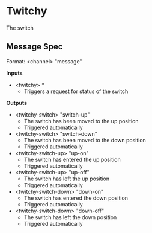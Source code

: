 # Twitchy

The switch

## Message Spec

Format: \<channel> "message"

**Inputs**

* \<twitchy> *
  * Triggers a request for status of the switch

**Outputs**

* \<twitchy-switch> "switch-up"
  * The switch has been moved to the up position
  * Triggered automatically
* \<twitchy-switch> "switch-down"
  * The switch has been moved to the down position
  * Triggered automatically
* \<twitchy-switch-up> "up-on"
  * The switch has entered the up position
  * Triggered automatically
* \<twitchy-switch-up> "up-off"
  * The switch has left the up position
  * Triggered automatically
* \<twitchy-switch-down> "down-on"
  * The switch has entered the down position
  * Triggered automatically
* \<twitchy-switch-down> "down-off"
  * The switch has left the down position
  * Triggered automatically